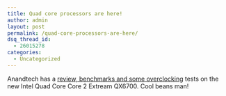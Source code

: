 ```yaml
---
title: Quad core processors are here!
author: admin
layout: post
permalink: /quad-core-processors-are-here/
dsq_thread_id:
  - 26015278
categories:
  - Uncategorized
---
```

Anandtech has a [review, benchmarks and some overclocking][1] tests on the new Intel Quad Core Core 2 Extream QX6700. Cool beans man!

 [1]: http://www.anandtech.com/cpuchipsets/showdoc.aspx?i=2866